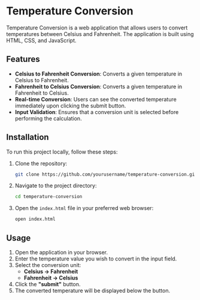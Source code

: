 # Temperature Conversion

Temperature Conversion is a web application that allows users to convert temperatures between Celsius and Fahrenheit. The application is built using HTML, CSS, and JavaScript.

## Features

- **Celsius to Fahrenheit Conversion**: Converts a given temperature in Celsius to Fahrenheit.
- **Fahrenheit to Celsius Conversion**: Converts a given temperature in Fahrenheit to Celsius.
- **Real-time Conversion**: Users can see the converted temperature immediately upon clicking the submit button.
- **Input Validation**: Ensures that a conversion unit is selected before performing the calculation.

## Installation

To run this project locally, follow these steps:

1. Clone the repository:
   ```bash
   git clone https://github.com/yourusername/temperature-conversion.git
   ```
2. Navigate to the project directory:
   ```bash
   cd temperature-conversion
   ```
3. Open the `index.html` file in your preferred web browser:
   ```bash
   open index.html
   ```

## Usage

1. Open the application in your browser.
2. Enter the temperature value you wish to convert in the input field.
3. Select the conversion unit:
   - **Celsius → Fahrenheit**
   - **Fahrenheit → Celsius**
4. Click the **"submit"** button.
5. The converted temperature will be displayed below the button.
